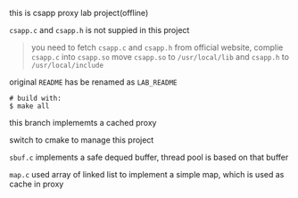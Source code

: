 this is csapp proxy lab project(offline)

`csapp.c` and `csapp.h` is not suppied in this project
> you need to fetch `csapp.c` and `csapp.h` from official website, complie `csapp.c` into `csapp.so`
> move `csapp.so` to `/usr/local/lib` and `csapp.h` to `/usr/local/include`

original `README` has be renamed as `LAB_README`

```shell
# build with:
$ make all
```

this branch implememts a cached proxy

switch to cmake to manage this project

`sbuf.c` implements a safe dequed buffer, thread pool is based on that buffer

`map.c` used array of linked list to implement a simple map, which is used as cache in proxy